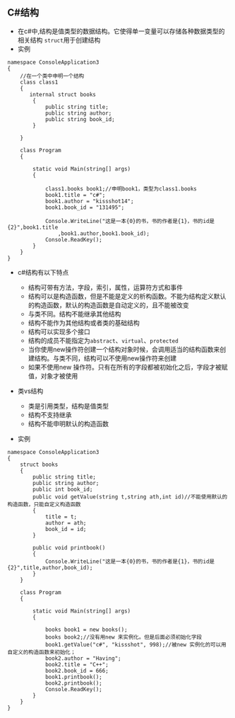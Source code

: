 ## C\#结构

* 在c\#中,结构是值类型的数据结构。它使得单一变量可以存储各种数据类型的相关结构 `struct`用于创建结构
* 实例

```
namespace ConsoleApplication3
{
    //在一个类中申明一个结构
    class class1
    {
       internal struct books
        {
            public string title;
            public string author;
            public string book_id;
        }

    }

    class Program
    {

        static void Main(string[] args)
        {

            class1.books book1;//申明book1，类型为class1.books
            book1.title = "c#";
            book1.author = "kissshot14";
            book1.book_id = "131495";

            Console.WriteLine("这是一本{0}的书，书的作者是{1}，书的id是{2}",book1.title
                ,book1.author,book1.book_id);
            Console.ReadKey();
        }
    }
}
```

* c\#结构有以下特点

  * 结构可带有方法，字段，索引，属性，运算符方式和事件
  * 结构可以是构造函数，但是不能是定义的析构函数。不能为结构定义默认的构造函数，默认的构造函数是自动定义的，且不能被改变
  * 与类不同。结构不能继承其他结构
  * 结构不能作为其他结构或者类的基础结构
  * 结构可以实现多个接口
  * 结构的成员不能指定为`abstract`、`virtual`、`protected`
  * 当你使用new操作符创建一个结构对象时候，会调用适当的结构函数来创建结构。与类不同，结构可以不使用new操作符来创建
  * 如果不使用new 操作符。只有在所有的字段都被初始化之后，字段才被赋值，对象才被使用

* 类vs结构

  * 类是引用类型，结构是值类型
  * 结构不支持继承
  * 结构不能申明默认的构造函数

* 实例

```
namespace ConsoleApplication3
{
    struct books
    {
        public string title;
        public string author;
        public int book_id;
        public void getValue(string t,string ath,int id)//不能使用默认的构造函数，只能自定义构造函数
        {
            title = t;
            author = ath;
            book_id = id;
        }

        public void printbook()
        {
            Console.WriteLine("这是一本{0}的书，书的作者是{1}，书的id是{2}",title,author,book_id);
        }
    }

    class Program
    {

        static void Main(string[] args)
        {

            books book1 = new books();
            books book2;//没有用new 来实例化。但是后面必须初始化字段
            book1.getValue("c#", "kissshot", 998);//被new 实例化的可以用自定义的构造函数来初始化；
            book2.author = "Having";
            book2.title = "C++";
            book2.book_id = 666;
            book1.printbook();
            book2.printbook();
            Console.ReadKey();
        }
    }
}
```




